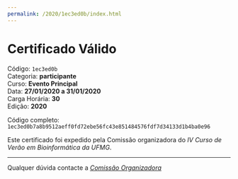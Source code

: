 ```yaml
---
permalink: /2020/1ec3ed0b/index.html
---
```


# Certificado Válido

Código: `1ec3ed0b`<br>
Categoria: **participante**<br>
Curso: **Evento Principal**<br>
Data: **27/01/2020 a 31/01/2020**<br>
Carga Horária: **30**<br>
Edição: **2020**<br>


Código completo: `1ec3ed0b7a8b9512aeff0fd72ebe56fc43e851484576fdf7d34133d1b4ba0e96`


Este certificado foi expedido pela Comissão organizadora do *IV Curso de Verão em Bioinformática da UFMG*.

----

Qualquer dúvida contacte a [_Comissão Organizadora_](<mailto:cursobioinfoufmg@gmail.com$subject=[Certificados]>)

